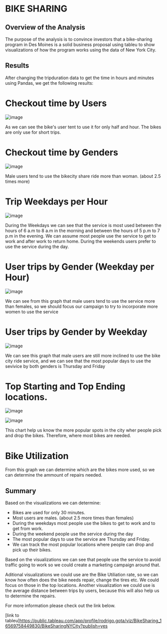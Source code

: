 # BIKE SHARING

## Overview of the Analysis

The purpose of the analysis is to convince investors that a bike-sharing program in Des Moines is a solid business proposal using tableu to show visualizations of how the program works using the data of New York City.

## Results

After changing the tripduration data to get the time in hours and minutes using Pandas, we get the following results:

# Checkout time by Users 

![image](https://github.com/gotica462/bikesharing/blob/main/Images/Checkout%20Time%20by%20Users.png)

As we can see the bike's user tent to use it for only half and hour. The bikes are only use for short trips.

# Checkout time by Genders

![image](https://github.com/gotica462/bikesharing/blob/main/Images/Checkout%20Times%20by%20Gender.png)

Male users tend to use the bikecity share ride more than woman. (about 2.5 times more)

# Trip Weekdays per Hour

![image](https://github.com/gotica462/bikesharing/blob/main/Images/Trip%20Weekdays%20per%20Hour.png)

During the Weekdays we can see that the service is most used between the hours of 6 a.m to 8 a.m in the morning and between the hours of 5 p.m to 7 p.m in the evening. We can assume most people use the service to get to work and after work to return home. During the weekends users prefer to use the service during the day.

# User trips by Gender (Weekday per Hour)

![image](https://github.com/gotica462/bikesharing/blob/main/Images/Trips%20by%20Gender%20(Weekday%20per%20Hour).png)

We can see from this graph that male users tend to use the service more than females, so we should focus our campaign to try to incorporate more women to use the service

# User trips by Gender by Weekday

![image](https://github.com/gotica462/bikesharing/blob/main/Images/User%20Trips%20by%20Gender%20by%20Weekday.png)

We can see this graph that male users are still more inclined to use the bike city ride service, and we can see that the most popular days to use the sevivice by both genders is Thursday and Friday

# Top Starting and Top Ending locations.

![image](https://github.com/gotica462/bikesharing/blob/main/Images/Top%20Starting%20Locations.png)

![image](https://github.com/gotica462/bikesharing/blob/main/Images/Top%20Ending%20Locations.png)

This chart help us know the more popular spots in the city wher people pick and drop the bikes. Therefore, where most bikes are needed.

# Bike Utilization

From this graph we can determine which are the bikes more used, so we can determine the ammount of repairs needed. 

## Summary

Based on the visualizations we can determine:

- Bikes are used for only 30 minutes. 
- Most users are males. (about 2.5 more times than females)
- During the weekdays most people use the bikes to get to work and to get from work. 
- During the weekend people use the service during the day
- The most popular days to use the service are Thursday and Friday.
- We can track the most popular locations where people can drop and pick up their bikes.

Based on the visualizations we can see that people use the service to avoid traffic going to work so we could create a marketing campaign around that.


Aditional visualizations we could use are the Bike Utiliation rate, so we can know how often does the bike needs repair, change the tires etc. We could focus on those in the top locations. 
Another visualization we could use is the average distance between trips by users, because this will also help us to determine the repairs. 

For more information please check out the link below.

[link to tableu]https://public.tableau.com/app/profile/rodrigo.gota/viz/BikeSharing_16569758449830/BikeSharingNYCity?publish=yes
